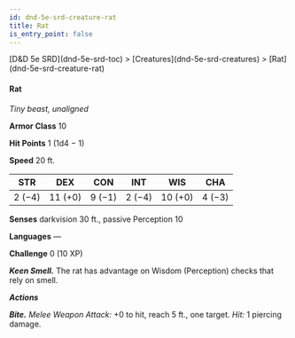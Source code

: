 ```yaml
---
id: dnd-5e-srd-creature-rat
title: Rat
is_entry_point: false
---
```


<breadcrumb>
[D&D 5e SRD](dnd-5e-srd-toc) >  [Creatures](dnd-5e-srd-creatures) > [Rat](dnd-5e-srd-creature-rat)
</breadcrumb>

#### Rat

*Tiny beast, unaligned*

**Armor Class** 10

**Hit Points** 1 (1d4 − 1)

**Speed** 20 ft.

| STR    | DEX     | CON    | INT    | WIS     | CHA    |
|--------|---------|--------|--------|---------|--------|
| 2 (−4) | 11 (+0) | 9 (−1) | 2 (−4) | 10 (+0) | 4 (−3) |

**Senses** darkvision 30 ft., passive Perception 10

**Languages** —

**Challenge** 0 (10 XP)

***Keen Smell.*** The rat has advantage on Wisdom (Perception) checks that rely on smell.

***Actions***

***Bite.*** *Melee Weapon Attack:* +0 to hit, reach 5 ft., one target. *Hit:* 1 piercing damage.

